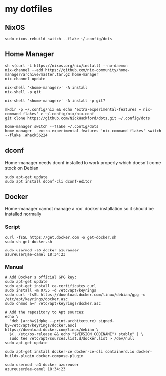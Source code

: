 # my dotfiles

## NixOS

`sudo nixos-rebuild switch --flake ~/.config/dots`

## Home Manager

```
sh <(curl -L https://nixos.org/nix/install) --no-daemon
nix-channel --add https://github.com/nix-community/home-manager/archive/master.tar.gz home-manager
nix-channel update

nix-shell '<home-manager>' -A install
nix-shell -p git

nix-shell '<home-manager>' -A install -p git?

mkdir -p ~/.config/nix && echo 'extra-experimental-features = nix-command flakes' > ~/.config/nix/nix.conf
git clone https://github.com/NickHackford/dots.git ~/.config/dots

home-manager switch --flake ~/.config/dots
home-manager --extra-experimental-features 'nix-command flakes' switch --flake .#hack56224
```

## dconf
Home-manager needs dconf installed to work properly which doesn't come stock on Debian
```
sudo apt-get update
sudo apt install dconf-cli dconf-editor
```

## Docker
Home-manager cannot manage a root docker installation so it should be installed normally

### Script
```
curl -fsSL https://get.docker.com -o get-docker.sh
sudo sh get-docker.sh

sudo usermod -aG docker azureuser                                                                                                                                                                 azureuser@ae-camel 18:34:23
 ```
### Manual
```
# Add Docker's official GPG key:
sudo apt-get update
sudo apt-get install ca-certificates curl
sudo install -m 0755 -d /etc/apt/keyrings
sudo curl -fsSL https://download.docker.com/linux/debian/gpg -o /etc/apt/keyrings/docker.asc
sudo chmod a+r /etc/apt/keyrings/docker.asc

# Add the repository to Apt sources:
echo \
  "deb [arch=$(dpkg --print-architecture) signed-by=/etc/apt/keyrings/docker.asc] https://download.docker.com/linux/debian \
  $(. /etc/os-release && echo "$VERSION_CODENAME") stable" | \
  sudo tee /etc/apt/sources.list.d/docker.list > /dev/null
sudo apt-get update

sudo apt-get install docker-ce docker-ce-cli containerd.io docker-buildx-plugin docker-compose-plugin

sudo usermod -aG docker azureuser                                                                                                                                                                 azureuser@ae-camel 18:34:23

```
